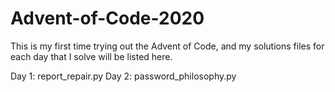 # Advent-of-Code-2020

This is my first time trying out the Advent of Code, and my solutions files for each day that I solve will be listed here.

Day 1: report_repair.py
Day 2: password_philosophy.py
